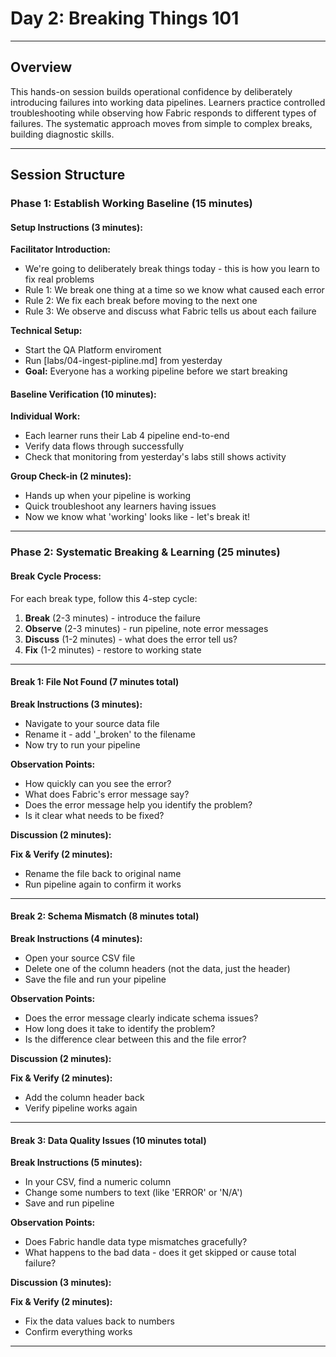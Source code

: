 # Day 2: Breaking Things 101

---

## Overview
This hands-on session builds operational confidence by deliberately introducing failures into working data pipelines. Learners practice controlled troubleshooting while observing how Fabric responds to different types of failures. The systematic approach moves from simple to complex breaks, building diagnostic skills.

---

## Session Structure

### Phase 1: Establish Working Baseline (15 minutes)

#### Setup Instructions (3 minutes):
**Facilitator Introduction:**

- We're going to deliberately break things today - this is how you learn to fix real problems
- Rule 1: We break one thing at a time so we know what caused each error
- Rule 2: We fix each break before moving to the next one
- Rule 3: We observe and discuss what Fabric tells us about each failure

**Technical Setup:**

- Start the QA Platform enviroment
- Run [labs/04-ingest-pipline.md] from yesterday
- **Goal:** Everyone has a working pipeline before we start breaking

#### Baseline Verification (10 minutes):
**Individual Work:**

- Each learner runs their Lab 4 pipeline end-to-end
- Verify data flows through successfully
- Check that monitoring from yesterday's labs still shows activity

**Group Check-in (2 minutes):**

- Hands up when your pipeline is working
- Quick troubleshoot any learners having issues
- Now we know what 'working' looks like - let's break it!

---

### Phase 2: Systematic Breaking & Learning (25 minutes)

#### Break Cycle Process:
For each break type, follow this 4-step cycle:

1. **Break** (2-3 minutes) - introduce the failure
2. **Observe** (2-3 minutes) - run pipeline, note error messages
3. **Discuss** (1-2 minutes) - what does the error tell us?
4. **Fix** (1-2 minutes) - restore to working state

---

#### Break 1: File Not Found (7 minutes total)

**Break Instructions (3 minutes):**

- Navigate to your source data file
- Rename it - add '_broken' to the filename
- Now try to run your pipeline

**Observation Points:**

- How quickly can you see the error?
- What does Fabric's error message say?
- Does the error message help you identify the problem?
- Is it clear what needs to be fixed?

**Discussion (2 minutes):**

**Fix & Verify (2 minutes):**

- Rename the file back to original name
- Run pipeline again to confirm it works

---

#### Break 2: Schema Mismatch (8 minutes total)

**Break Instructions (4 minutes):**

- Open your source CSV file
- Delete one of the column headers (not the data, just the header)
- Save the file and run your pipeline

**Observation Points:**

- Does the error message clearly indicate schema issues?
- How long does it take to identify the problem?
- Is the difference clear between this and the file error?

**Discussion (2 minutes):**

**Fix & Verify (2 minutes):**

- Add the column header back
- Verify pipeline works again

---

#### Break 3: Data Quality Issues (10 minutes total)

**Break Instructions (5 minutes):**

- In your CSV, find a numeric column
- Change some numbers to text (like 'ERROR' or 'N/A')
- Save and run pipeline

**Observation Points:**
- Does Fabric handle data type mismatches gracefully?
- What happens to the bad data - does it get skipped or cause total failure?

**Discussion (3 minutes):**

**Fix & Verify (2 minutes):**
- Fix the data values back to numbers
- Confirm everything works

---

